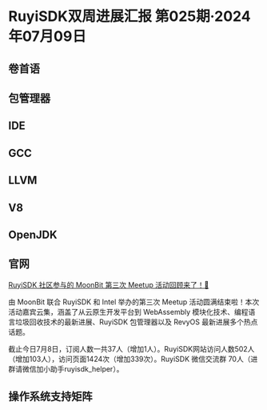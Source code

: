 # RuyiSDK双周进展汇报  第025期·2024年07月09日

## 卷首语


## 包管理器


## IDE


## GCC


## LLVM


## V8


## OpenJDK


## 官网

[RuyiSDK 社区参与的 MoonBit 第三次 Meetup 活动回顾来了！🎉](https://mp.weixin.qq.com/s/7JuZMKcxpENoygn1YfnCLA)

由 MoonBit 联合 RuyiSDK 和 Intel 举办的第三次 Meetup 活动圆满结束啦！本次活动嘉宾云集，涵盖了从云原生开发平台到 WebAssembly 模块化技术、编程语言垃圾回收技术的最新进展、RuyiSDK 包管理器以及 RevyOS 最新进展多个热点话题。

截止今日7月8日，订阅人数一共37人（增加1人）。RuyiSDK网站访问人数502人（增加103人），访问页面1424次（增加339次）。RuyiSDK 微信交流群 70人（进群请微信加小助手ruyisdk_helper）。

## 操作系统支持矩阵
